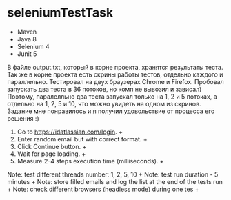 # seleniumTestTask
- Maven
- Java 8
- Selenium 4
- Junit 5

В файле output.txt, который в корне проекта, хранятся результаты теста. Так же в корне проекта есть скрины работы тестов, отдельно каждого
и параллельно. Тестировал на двух браузерах Chrome и Firefox. Пробовал запускать два теста в 36 потоков, 
но комп не вывозил и зависал) Поэтому, паралелльно два теста запускал только на 1, 2 и 5 потоках, 
а отдельно на 1, 2, 5 и 10, что можно увидеть на одном из скринов. 
Задание мне понравилось и я получил удовольствие от процесса его решения :)

1. Go to https://idatlassian.com/login. +
2. Enter random email but with correct format. +
3. Click Continue button. +
4. Wait for page loading. +
5. Measure 2-4 steps execution time (milliseconds). +
 
 Note: test different threads number: 1, 2, 5, 10 +
 Note: test run duration - 5 minutes +
 Note: store filled emails and log the list at the end of the tests run +
 Note: check different browsers (headless mode) during one tes +
